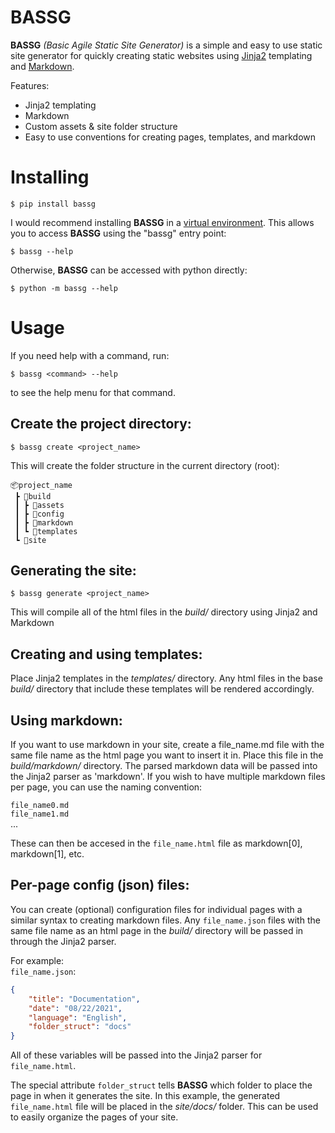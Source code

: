 # BASSG  

 **BASSG** *(Basic Agile Static Site Generator)* is a simple and easy to use static site generator for quickly creating static websites using [Jinja2](https://jinja.palletsprojects.com/en/3.0.x/) templating and [Markdown](https://www.markdownguide.org/getting-started/).

 Features:
 - Jinja2 templating
 - Markdown
 - Custom assets & site folder structure
 - Easy to use conventions for creating pages, templates, and markdown

# Installing  

```text
$ pip install bassg
```
I would recommend installing **BASSG** in a [virtual environment](https://docs.python.org/3/library/venv.html). This allows you to access **BASSG** using the "bassg" entry point:
```text
$ bassg --help
```
Otherwise, **BASSG** can be accessed with python directly:
```text
$ python -m bassg --help
```

# Usage

If you need help with a command, run:
```text
$ bassg <command> --help
```
to see the help menu for that command.

## Create the project directory:

```text
$ bassg create <project_name>
```
This will create the folder structure in the current directory (root):  
```
📦project_name
 ┣ 📂build
 ┃ ┣ 📂assets
 ┃ ┣ 📂config
 ┃ ┣ 📂markdown
 ┃ ┗ 📂templates
 ┗ 📂site
```

## Generating the site:

```text
$ bassg generate <project_name>
```
This will compile all of the html files in the *build/* directory using Jinja2 and Markdown

## Creating and using templates:

Place Jinja2 templates in the *templates/* directory. Any html files in the base *build/* directory that include these templates will be rendered accordingly.

## Using markdown:

If you want to use markdown in your site, create a file_name.md file with the same file name as the html page you want to insert it in. Place this file in the *build/markdown/* directory. The parsed markdown data will be passed into the Jinja2 parser as 'markdown'. If you wish to have multiple markdown files per page, you can use the naming convention:

`file_name0.md`  
`file_name1.md`  
...  

These can then be accesed in the `file_name.html` file as markdown[0], markdown[1], etc.

## Per-page config (json) files:

You can create (optional) configuration files for individual pages with a similar syntax to creating markdown files. Any `file_name.json` files with the same file name as an html page in the *build/* directory will be passed in through the Jinja2 parser.

For example:  
`file_name.json`:
```json
{
    "title": "Documentation",
    "date": "08/22/2021",
    "language": "English",
    "folder_struct": "docs"
}
```
All of these variables will be passed into the Jinja2 parser for `file_name.html`.

The special attribute `folder_struct` tells **BASSG** which folder to place the page in when it generates the site. In this example, the generated `file_name.html` file will be placed in the *site/docs/* folder. This can be used to easily organize the pages of your site.